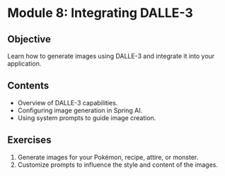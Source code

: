 # Module 8: Integrating DALLE-3

## Objective
Learn how to generate images using DALLE-3 and integrate it into your application.

## Contents
- Overview of DALLE-3 capabilities.
- Configuring image generation in Spring AI.
- Using system prompts to guide image creation.

## Exercises
1. Generate images for your Pokémon, recipe, attire, or monster.
2. Customize prompts to influence the style and content of the images.
